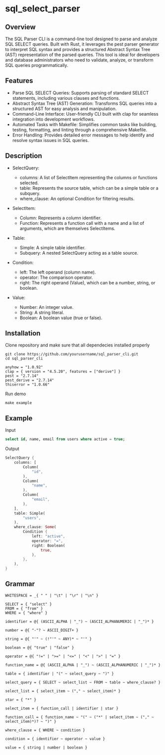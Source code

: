# sql_select_parser
## Overview
The SQL Parser CLI is a command-line tool designed to parse and analyze SQL SELECT queries. Built with Rust, it leverages the pest parser generator to interpret SQL syntax and provides a structured Abstract Syntax Tree (AST) representation of the parsed queries. This tool is ideal for developers and database administrators who need to validate, analyze, or transform SQL queries programmatically.

## Features
* Parse SQL SELECT Queries: Supports parsing of standard SELECT statements, including various clauses and functions.
* Abstract Syntax Tree (AST) Generation: Transforms SQL queries into a structured AST for easy analysis and manipulation.
* Command-Line Interface: User-friendly CLI built with clap for seamless integration into development workflows.
* Automated Tasks with Makefile: Simplifies common tasks like building, testing, formatting, and linting through a comprehensive Makefile.
* Error Handling: Provides detailed error messages to help identify and resolve syntax issues in SQL queries.

## Description
* SelectQuery:

    * columns: A list of SelectItem representing the columns or functions selected.
    * table: Represents the source table, which can be a simple table or a subquery.
    * where_clause: An optional Condition for filtering results.
* SelectItem:

    * Column: Represents a column identifier.
    * Function: Represents a function call with a name and a list of arguments, which are themselves SelectItems.
* Table:

    * Simple: A simple table identifier.
    * Subquery: A nested SelectQuery acting as a table source.
* Condition:

    * left: The left operand (column name).
    * operator: The comparison operator.
    * right: The right operand (Value), which can be a number, string, or boolean.
* Value:

    * Number: An integer value.
    * String: A string literal.
    * Boolean: A boolean value (true or false).

## Installation
Clone repository and make sure that all dependecies installed properly 
```unix
git clone https://github.com/yourusername/sql_parser_cli.git
cd sql_parser_cli
```

```unix
anyhow = "1.0.92"
clap = { version = "4.5.20", features = ["derive"] }
pest = "2.7.14"
pest_derive = "2.7.14"
thiserror = "1.0.66"
```
Run demo
```unix
make example
```

## Example
Input
```sql
select id, name, email from users where active = true;
```
Output
```rust
SelectQuery {
    columns: [
        Column(
            "id",
        ),
        Column(
            "name",
        ),
        Column(
            "email",
        ),
    ],
    table: Simple(
        "users",
    ),
    where_clause: Some(
        Condition {
            left: "active",
            operator: "=",
            right: Boolean(
                true,
            ),
        },
    ),
}
```

## Grammar
```
WHITESPACE = _{ " " | "\t" | "\r" | "\n" }

SELECT = { "select" }
FROM = { "from" }
WHERE = { "where" }

identifier = @{ (ASCII_ALPHA | "_") ~ (ASCII_ALPHANUMERIC | "_")* }

number = @{ "-"? ~ ASCII_DIGIT+ }

string = @{ "'" ~ (!"'" ~ ANY)* ~ "'" }

boolean = @{ "true" | "false" }

operator = @{ "!=" | ">=" | "<=" | "<" | ">" | "=" }

function_name = @{ (ASCII_ALPHA | "_") ~ (ASCII_ALPHANUMERIC | "_")* }

table = { identifier | "(" ~ select_query ~ ")" }

select_query = { SELECT ~ select_list ~ FROM ~ table ~ where_clause? }

select_list = { select_item ~ ("," ~ select_item)* }

star = { "*" }

select_item = { function_call | identifier | star }

function_call = { function_name ~ "(" ~ ("*" | select_item ~ ("," ~ select_item)*)? ~ ")" }

where_clause = { WHERE ~ condition }

condition = { identifier ~ operator ~ value }

value = { string | number | boolean }
```